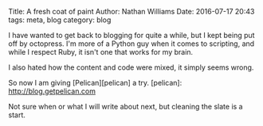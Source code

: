 Title: A fresh coat of paint
Author: Nathan Williams
Date: 2016-07-17 20:43
tags: meta, blog
category: blog

I have wanted to get back to blogging for quite a while, but I kept being put off by octopress.
I'm more of a Python guy when it comes to scripting, and while I respect Ruby, it isn't one that works for my brain.

I also hated how the content and code were mixed, it simply seems wrong.

So now I am giving [Pelican][pelican] a try.
[pelican]: http://blog.getpelican.com

Not sure when or what I will write about next, but cleaning the slate is a start.
